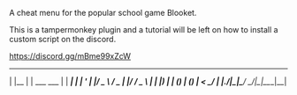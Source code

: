 A cheat menu for the popular school game Blooket.

This is a tampermonkey plugin and a tutorial will be left on how to install a custom script on the discord.

https://discord.gg/mBme99xZcW

 _     _             _        _   
| |__ | | ___   ___ | | _____| |_ 
| '_ \| |/ _ \ / _ \| |/ / _ \ __|
| |_) | | (_) | (_) |   <  __/ |_ 
|_.__/|_|\___/ \___/|_|\_\___|\__|
